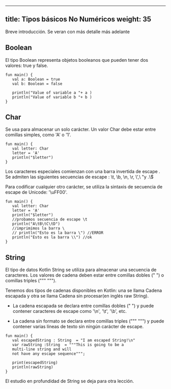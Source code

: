 
---
title: Tipos básicos  No Numéricos
weight: 35
---

Breve introducción. Se veran con más detalle más adelante

## Boolean

El tipo Boolean representa objetos booleanos que pueden tener dos valores: true y false.
```
fun main() {
   val a: Boolean = true   
   val b: Boolean = false  

   println("Value of variable a "+ a )
   println("Value of variable b "+ b )
}
```
## Char
Se usa para almacenar un solo carácter. Un valor Char debe estar entre comillas simples, como 'A' o '1'.


```
fun main() {
   val letter: Char    
   letter = 'A'        
   println("$letter")
}
```
Los caracteres especiales comienzan con una barra invertida de escape \. Se admiten las siguientes secuencias de escape : \t, \b, \n, \r, \\',\ \"y .\\$

Para codificar cualquier otro carácter, se utiliza la sintaxis de secuencia de escape de Unicode: '\uFF00'.

```
fun main() {
   val letter: Char    
   letter = 'A'        
   println("$letter")
   //probamos secuencia de escape \t
   println("A\tB\tC\tD")
   //imprimimos la barra \
   // println("Esto es la barra \") //ERROR
   println("Esto es la barra \\") //ok
}
```

## String

El tipo de datos Kotlin String se utiliza para almacenar una secuencia de caracteres. Los valores de cadena deben estar entre comillas dobles (" ") o comillas triples (""" """).

Tenemos dos tipos de cadenas disponibles en Kotlin: una se llama Cadena escapada y otra se llama Cadena sin procesar(en inglés raw String).

- La cadena escapada se declara entre comillas dobles (" ") y puede contener caracteres de escape como '\n', '\t', '\b', etc.

- La cadena sin formato se declara entre comillas triples (""" """) y puede contener varias líneas de texto sin ningún carácter de escape.

```
fun main() {
   val escapedString : String  = "I am escaped String!\n"
   var rawString :String  = """This is going to be a
   multi-line string and will
   not have any escape sequence""";

   print(escapedString)
   println(rawString)
}
```
El estudio en profundidad de String se deja para otra lección.


